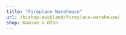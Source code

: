 ```yaml
---
title: "Fireplace Warehouse"
url: /bishop-auckland/fireplace-warehouse/
shop: Kamine & Öfen
---
```

